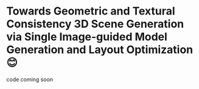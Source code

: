 # Towards Geometric and Textural Consistency 3D Scene Generation via Single Image-guided Model Generation and Layout Optimization 😊

code coming soon

